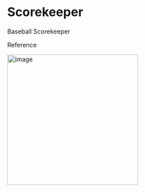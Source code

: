 # Scorekeeper
Baseball Scorekeeper

Reference

<img src="https://upload.wikimedia.org/wikipedia/commons/1/1f/Pac_bell_scorecard.jpg" alt="image" width="300"/>
